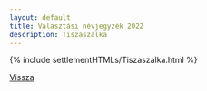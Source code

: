 ```yaml
---
layout: default
title: Választási névjegyzék 2022
description: Tiszaszalka
---
```


{% include settlementHTMLs/Tiszaszalka.html %}

[Vissza](./)